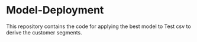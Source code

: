 # Model-Deployment
This repository contains the code for applying the best model to Test csv to derive the customer segments.
